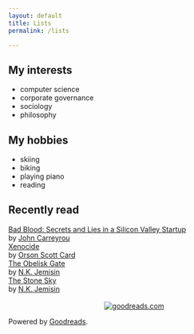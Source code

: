 ```yaml
---
layout: default
title: Lists
permalink: /lists

---
```


## My interests

- computer science
- corporate governance
- sociology
- philosophy

## My hobbies

- skiing
- biking
- playing piano
- reading

<div id="gr_custom_widget_1596997150">
  <div class="gr_custom_container_1596997150">
  <h2 class="gr_custom_header_1596997150">
  <a style="text-decoration: none;" rel="nofollow" href="https://www.goodreads.com/review/list/77544429-tristan?shelf=read&amp;utm_medium=api&amp;utm_source=custom_widget">Recently read</a>
  </h2>
<div class="gr_custom_each_container_1596997150">
<div class="gr_custom_title_1596997150">
<a rel="nofollow" href="https://www.goodreads.com/review/show/3454194577?utm_medium=api&amp;utm_source=custom_widget">Bad Blood: Secrets and Lies in a Silicon Valley Startup</a>
</div>
<div class="gr_custom_author_1596997150">
by <a rel="nofollow" href="https://www.goodreads.com/author/show/17575761.John_Carreyrou">John Carreyrou</a>
</div>
</div>

<div class="gr_custom_each_container_1596997150">
<div class="gr_custom_title_1596997150">
<a rel="nofollow" href="https://www.goodreads.com/review/show/3427276937?utm_medium=api&amp;utm_source=custom_widget">Xenocide</a>
</div>
<div class="gr_custom_author_1596997150">
by <a rel="nofollow" href="https://www.goodreads.com/author/show/589.Orson_Scott_Card">Orson Scott Card</a>
</div>
</div>

<div class="gr_custom_each_container_1596997150">
<div class="gr_custom_title_1596997150">
<a rel="nofollow" href="https://www.goodreads.com/review/show/3251753455?utm_medium=api&amp;utm_source=custom_widget">The Obelisk Gate</a>
</div>
<div class="gr_custom_author_1596997150">
by <a rel="nofollow" href="https://www.goodreads.com/author/show/2917917.N_K_Jemisin">N.K. Jemisin</a>
</div>
</div>
<div class="gr_custom_each_container_1596997150">
<div class="gr_custom_title_1596997150">
<a rel="nofollow" href="https://www.goodreads.com/review/show/3251715246?utm_medium=api&amp;utm_source=custom_widget">The Stone Sky</a>
</div>
<div class="gr_custom_author_1596997150">
by <a rel="nofollow" href="https://www.goodreads.com/author/show/2917917.N_K_Jemisin">N.K. Jemisin</a>
</div>
</div>

<br style="clear: both"/>
<center>
<a rel="nofollow" href="https://www.goodreads.com/"><img alt="goodreads.com" style="border:0" src="https://www.goodreads.com/images/widget/widget_logo.gif" /></a>
</center>
</div>
</div>

Powered by <a rel="nofollow" href="https://www.goodreads.com/">Goodreads</a>.

<script src="https://www.goodreads.com/review/custom_widget/77544429.Recently%20read?cover_position=left&cover_size=small&num_books=10&order=d&shelf=read&show_author=1&show_cover=0&show_rating=0&show_review=0&show_tags=0&show_title=1&sort=date_read&widget_bg_color=FFFFFF&widget_bg_transparent=true&widget_border_width=none&widget_id=1596997150&widget_text_color=000000&widget_title_size=medium&widget_width=full" type="text/javascript" charset="utf-8"></script>
